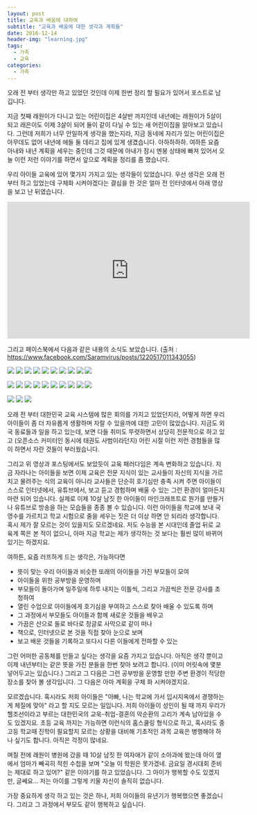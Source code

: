 ```yaml
---
layout: post
title: 교육과 배움에 대하여
subtitle: "교육과 배움에 대한 생각과 계획들"
date: 2016-12-14
header-img: "learning.jpg"
tags:
  - 가족
  - 교육
categories:
  - 가족
---
```


오래 전 부터 생각만 하고 있었던 것인데 이제 한번 정리 할 필요가 있어서 포스트로 남깁니다.

지금 첫째 래원이가 다니고 있는 어린이집은 4살반 까지인데 내년에는 래원이가 5살이 되고 래은이도 이제 3살이 되어 둘이 같이 다닐 수 있는 새 어린이집을 알아보고 있습니다. 그런데 저희가 너무 안일하게 생각을 했는지라, 지금 동네에 자리가 있는 어린이집은 아무데도 없어 내년에 애들 둘 데리고 집에 있게 생겼습니다. 아하하하하. 여하튼 요즘 아내와 내년 계획을 세우는 중인데 그것 때문에 아내가 잠시 멘붕 상태에 빠져 있어서 오늘 이런 저런 이야기를 하면서 앞으로 계획을 정리를 좀 했습니다.

우리 아이들 교육에 있어 몇가지 가지고 있는 생각들이 있었습니다. 우선 생각은 오래 전 부터 하고 있었는데 구체화 시켜야겠다는 결심을 한 것은 얼마 전 인터넷에서 아래 영상을 보고 난 뒤였습니다.

<iframe src="https://www.facebook.com/plugins/video.php?href=https%3A%2F%2Fwww.facebook.com%2F100001037967268%2Fvideos%2F1385831651461420%2F&show_text=0&width=560" width="560" height="315" style="border:none;overflow:hidden" scrolling="no" frameborder="0" allowTransparency="true" allowFullScreen="true"></iframe>

그리고 페이스북에서 다음과 같은 내용의 소식도 보았습니다. 
(출처 : https://www.facebook.com/Saramvirus/posts/1220517011343055)

![](001.jpg) ![](002.png) ![](003.png) ![](004.png) ![](005.png) ![](006.png) ![](007.png) ![](008.png) ![](009.png) ![](010.png)

![](011.png) ![](011.png) ![](012.png) ![](013.png) ![](014.png) ![](015.png) ![](016.png) ![](017.png) ![](018.png) ![](019.png) 

![](020.png) ![](021.png) ![](022.png) 

오래 전 부터 대한민국 교육 시스템에 많은 회의를 가지고 있었던지라, 어떻게 하면 우리 아이들이 좀 더 자유롭게 생활하며 자랄 수 있을까에 대한 고민이 많았습니다. 지금도 외국 동료들과 일을 하고 있는데, 보면 다들 취미도 뚜렷하면서 상당히 전문적으로 하고 있고 (오픈소스 커미터인 동시에 태권도 사범이라던지) 어린 시절 이런 저런 경험들을 많이 하면서 자란 것들이 부러웠습니다.

그리고 위 영상과 포스팅에서도 보았듯이 교육 패러다임은 계속 변화하고 있습니다. 지금 자라나는 아이들을 보면 이제 교육은 전문 지식이 있는 교사들이 자신의 지식을 가르치고 물려주는 식의 교육이 아니라 교사들은 단순히 호기심만 충족 시켜 주면 아이들이 스스로 인터넷에서, 유튜브에서, 보고 듣고 경험하며 배울 수 있는 그런 환경이 얼마든지 마련 되어 있습니다. 실제로 이제 10살 남짓 한 아이들이 마인크래프트로 뭔가를 만들거나 유튜브로 방송을 하는 모습들을 종종 볼 수 있습니다. 이런 아이들을 학교에 보내 국영수를 가르치고 학교 시험으로 줄을 세우는 짓은 더 이상 하면 안 되리라 생각합니다. 혹시 제가 잘 모르는 것이 있을지도 모르겠네요. 저도 수능을 본 시대인데 졸업 뒤로 교육계 쪽은 본 적이 없으니, 아마 지금 학교는 제가 생각하는 것 보다는 훨씬 많이 바뀌어 있기는 하겠지요.

여하튼, 요즘 러프하게 드는 생각은, 가능하다면

- 뜻이 맞는 우리 아이들과 비슷한 또래의 아이들을 가진 부모들이 모여
- 아이들을 위한 공부방을 운영하며
- 부모들이 돌아가며 일주일에 하루 내지는 이틀씩, 그리고 가끔씩은 전문 강사를 초청하여
- 열린 수업으로 아이들에게 호기심을 부여하고 스스로 찾아 배울 수 있도록 하며
- 그 과정에서 부모들도 아이들과 함께 새로운 것들을 배우고
- 가끔은 산으로 들로 바다로 정글로 사막으로 같이 떠나
- 책으로, 인터넷으로 본 것을 직접 찾아 눈으로 보며
- 보고 배운 것들을 기록하고 또다시 다른 이들에게 전파할 수 있는

그런 어떠한 공동체를 만들고 싶다는 생각을 요즘 가지고 있습니다. 아직은 생각 뿐이고 이제 내년부터는 같은 뜻을 가진 분들을 한번 찾아 보려고 합니다. (이미 머릿속에 몇분 넣어두고는 있습니다.) 그리고 그 다음은 그런 공부방을 운영할 만한 주변 환경이 적당한 장소를 찾아 볼 생각입니다. 그 다음은 아마 계획을 구체 화 시켜야겠지요. 

모르겠습니다. 혹시라도 저희 아이들은 "아빠, 나는 학교에 가서 입시지옥에서 경쟁하는게 체질에 맞아" 라고 할 지도 모르는 일입니다. 저희 아이들이 성인이 될 때 까지 우리가 헬조선이라고 부르는 대한민국의 교욱-취업-결혼의 악순환의 고리가 계속 남아있을 수도 있겠지요. 초등 교육 까지는 가능하면 이런식의 홈스쿨링 형식으로 하고, 혹시라도 중고등 학교때 진학이 필요할지 모르는 상황을 대비해 기초적인 과목 교육은 병행해야 하나 싶기도 합니다. 아직은 걱정이 많네요.

며칠 전에 래원이 병원에 갔을 때 10살 남짓 한 여자애가 같이 소아과에 왔는데 아이 옆에서 엄마가 빼곡히 적힌 수첩을 보며 "오늘 이 학원은 못가겠네. 금요일 경시대회 준비는 제대로 하고 있어?" 같은 이야기를 하고 있었습니다. 그 아이가 행복할 수도 있겠지만, 글쎄요... 저는 아이를 그렇게 키울 자신이 솔직히 없습니다.

가장 중요하게 생각 하고 있는 것은 하나, 저희 아이들의 유년기가 행복했으면 좋겠습니다. 그리고 그 과정에서 부모도 같이 행복하고 싶습니다. 